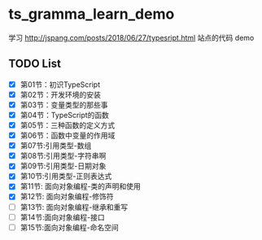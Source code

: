 # ts_gramma_learn_demo
学习 http://jspang.com/posts/2018/06/27/typesript.html 站点的代码 demo  

## TODO List
- [x] 第01节：初识TypeScript  
- [x] 第02节：开发环境的安装  
- [x] 第03节：变量类型的那些事  
- [x] 第04节：TypeScript的函数  
- [x] 第05节：三种函数的定义方式  
- [x] 第06节：函数中变量的作用域  
- [x] 第07节:引用类型-数组  
- [x] 第08节:引用类型-字符串啊  
- [x] 第09节:引用类型-日期对象  
- [x] 第10节:引用类型-正则表达式  
- [x] 第11节: 面向对象编程-类的声明和使用  
- [x] 第12节: 面向对象编程-修饰符  
- [ ] 第13节: 面向对象编程-继承和重写  
- [ ] 第14节:面向对象编程-接口  
- [ ] 第15节:面向对象编程-命名空间  
